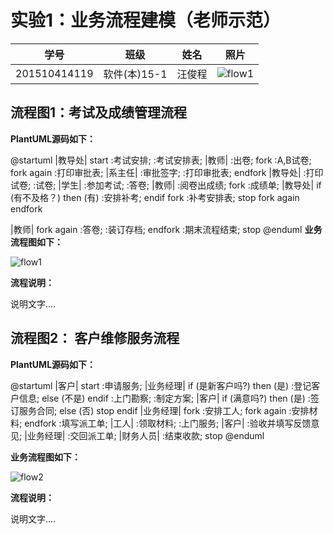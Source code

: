 # 实验1：业务流程建模（老师示范）
|学号|班级|姓名|照片|
|:-------:|:-------------: | :----------:|:---:|
|201510414119|软件(本)15-1|汪俊程|![flow1](../myself.jpg)|

## 流程图1：考试及成绩管理流程

**PlantUML源码如下：**

@startuml
|教导处|
start
:考试安排;
:考试安排表;
|教师|
:出卷;
fork
   :A,B试卷;
fork again
   :打印审批表;
|系主任|
:审批签字;
:打印审批表;
endfork
|教导处|
:打印试卷;
:试卷;
|学生|
:参加考试;
:答卷;
|教师|
:阅卷出成绩;
fork
:成绩单;
|教导处|
if (有不及格？) then (有)
    :安排补考;
    endif
    fork
    :补考安排表;
    stop
    fork again
    endfork

|教师|
fork again
:答卷;
:装订存档;
  endfork
  :期末流程结束;
  stop
@enduml
**业务流程图如下：**

![flow1](flow1.jpg)

**流程说明：**

说明文字....

## 流程图2： 客户维修服务流程

**PlantUML源码如下：**

@startuml
|客户|
start
:申请服务;
|业务经理|
if (是新客户吗?) then (是)
  :登记客户信息;
else (不是)
endif
 :上门勘察;
:制定方案;
|客户|
if (满意吗?) then (是)
  :签订服务合同;
else (否)
  stop
 endif
|业务经理|
fork
  :安排工人;
fork again
  :安排材料;
endfork
:填写派工单;
|工人|
:领取材料;
:上门服务;
|客户|
:验收并填写反馈意见;
|业务经理|
:交回派工单;
|财务人员|
:结束收款;
stop
@enduml




**业务流程图如下：**

![flow2](flow2.jpg)

**流程说明：**

说明文字....
